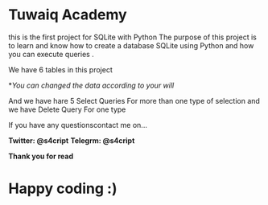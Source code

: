 # **Tuwaiq Academy**

this is the first project for SQLite with Python
The purpose of this project is to learn and know how to create a database
SQLite using Python and how you can execute queries .


We have 6 tables in this project

**You can changed the data according to your will*

And we have hare 5 Select Queries For more than one type of selection
and we have Delete Query For one type 

If you have any questionscontact me on...

**Twitter: @s4cript**
**Telegrm: @s4cript**

**Thank you for read** 

# **Happy coding :)** 
